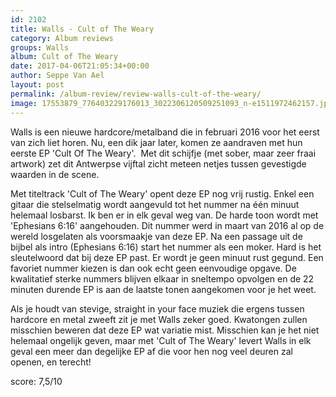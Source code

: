 ```yaml
---
id: 2102
title: Walls - Cult of The Weary
category: Album reviews
groups: Walls
album: Cult of The Weary
date: 2017-04-06T21:05:34+00:00
author: Seppe Van Ael
layout: post
permalink: /album-review/review-walls-cult-of-the-weary/
image: 17553879_776403229176013_3022306120509251093_n-e1511972462157.jpg
---
```

Walls is een nieuwe hardcore/metalband die in februari 2016 voor het eerst van zich liet horen. Nu, een dik jaar later, komen ze aandraven met hun eerste EP 'Cult Of The Weary'.  Met dit schijfje (met sober, maar zeer fraai artwork) zet dit Antwerpse vijftal zicht meteen netjes tussen gevestigde waarden in de scene.

Met titeltrack 'Cult of The Weary' opent deze EP nog vrij rustig. Enkel een gitaar die stelselmatig wordt aangevuld tot het nummer na één minuut helemaal losbarst. Ik ben er in elk geval weg van. De harde toon wordt met 'Ephesians 6:16' aangehouden. Dit nummer werd in maart van 2016 al op de wereld losgelaten als voorsmaakje van deze EP. Na een passage uit de bijbel als intro (Ephesians 6:16) start het nummer als een moker. Hard is het sleutelwoord dat bij deze EP past. Er wordt je geen minuut rust gegund. Een favoriet nummer kiezen is dan ook echt geen eenvoudige opgave. De kwalitatief sterke nummers blijven elkaar in sneltempo opvolgen en de 22 minuten durende EP is aan de laatste tonen aangekomen voor je het weet.

Als je houdt van stevige, straight in your face muziek die ergens tussen hardcore en metal zweeft zit je met Walls zeker goed. Kwatongen zullen misschien beweren dat deze EP wat variatie mist. Misschien kan je het niet helemaal ongelijk geven, maar met 'Cult of The Weary' levert Walls in elk geval een meer dan degelijke EP af die voor hen nog veel deuren zal openen, en terecht!

score: 7,5/10

&nbsp;